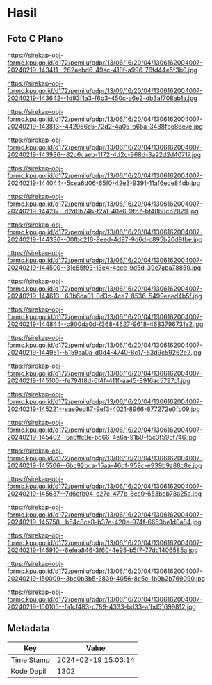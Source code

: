 # Hasil

## Foto C Plano

https://sirekap-obj-formc.kpu.go.id/d172/pemilu/pdpr/13/06/16/20/04/1306162004007-20240219-143411--262aebd6-49ac-418f-a996-76fd44e5f3b0.jpg

https://sirekap-obj-formc.kpu.go.id/d172/pemilu/pdpr/13/06/16/20/04/1306162004007-20240219-143642--1d93f1a3-f6b3-450c-a6e2-db3af708ab1a.jpg

https://sirekap-obj-formc.kpu.go.id/d172/pemilu/pdpr/13/06/16/20/04/1306162004007-20240219-143813--442966c5-72d2-4a05-b65a-3438fbe86e7e.jpg

https://sirekap-obj-formc.kpu.go.id/d172/pemilu/pdpr/13/06/16/20/04/1306162004007-20240219-143936--82c6caeb-1172-4d2c-968d-3a22d2d40717.jpg

https://sirekap-obj-formc.kpu.go.id/d172/pemilu/pdpr/13/06/16/20/04/1306162004007-20240219-144044--5cea6d06-65f0-42e3-9391-11af6ede84db.jpg

https://sirekap-obj-formc.kpu.go.id/d172/pemilu/pdpr/13/06/16/20/04/1306162004007-20240219-144217--d2d6b74b-f2a1-40e6-9fb7-bf48b8cb2829.jpg

https://sirekap-obj-formc.kpu.go.id/d172/pemilu/pdpr/13/06/16/20/04/1306162004007-20240219-144336--00fbc216-8eed-4d97-9d6d-c895b20d9fbe.jpg

https://sirekap-obj-formc.kpu.go.id/d172/pemilu/pdpr/13/06/16/20/04/1306162004007-20240219-144500--31c85f93-13e4-4cee-9d5d-39e7aba78850.jpg

https://sirekap-obj-formc.kpu.go.id/d172/pemilu/pdpr/13/06/16/20/04/1306162004007-20240219-144613--63b6da01-0d3c-4ce7-8536-5499eeed4b5f.jpg

https://sirekap-obj-formc.kpu.go.id/d172/pemilu/pdpr/13/06/16/20/04/1306162004007-20240219-144844--c900da0d-f368-4627-9618-4683796731e2.jpg

https://sirekap-obj-formc.kpu.go.id/d172/pemilu/pdpr/13/06/16/20/04/1306162004007-20240219-144951--5159aa0a-d0d4-4740-8c17-53d9c59262e2.jpg

https://sirekap-obj-formc.kpu.go.id/d172/pemilu/pdpr/13/06/16/20/04/1306162004007-20240219-145100--fe794f8d-6f4f-411f-aa45-8916ac5797c1.jpg

https://sirekap-obj-formc.kpu.go.id/d172/pemilu/pdpr/13/06/16/20/04/1306162004007-20240219-145221--eae9ed87-9ef3-4021-8966-877272e0fb09.jpg

https://sirekap-obj-formc.kpu.go.id/d172/pemilu/pdpr/13/06/16/20/04/1306162004007-20240219-145402--5a6ffc8e-bd66-4e6a-91b0-f5c3f595f746.jpg

https://sirekap-obj-formc.kpu.go.id/d172/pemilu/pdpr/13/06/16/20/04/1306162004007-20240219-145506--6bc92bca-15aa-46df-959c-e939b9a88c8e.jpg

https://sirekap-obj-formc.kpu.go.id/d172/pemilu/pdpr/13/06/16/20/04/1306162004007-20240219-145637--7d6cfb04-c27c-477b-8cc0-653beb78a25a.jpg

https://sirekap-obj-formc.kpu.go.id/d172/pemilu/pdpr/13/06/16/20/04/1306162004007-20240219-145758--b54c8ce8-b37e-420e-974f-6653be1d0a84.jpg

https://sirekap-obj-formc.kpu.go.id/d172/pemilu/pdpr/13/06/16/20/04/1306162004007-20240219-145910--6efea846-3f60-4e95-b5f7-77dc1406585a.jpg

https://sirekap-obj-formc.kpu.go.id/d172/pemilu/pdpr/13/06/16/20/04/1306162004007-20240219-150009--3be0b3b5-2839-4056-8c5e-1b9b2b769090.jpg

https://sirekap-obj-formc.kpu.go.id/d172/pemilu/pdpr/13/06/16/20/04/1306162004007-20240219-150105--fa1cf483-c789-4333-bd33-afbd51699812.jpg


## Metadata

| Key        | Value               |
| ---------- | ------------------- |
| Time Stamp | 2024-02-19 15:03:14 |
| Kode Dapil | 1302                |



